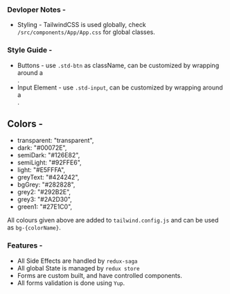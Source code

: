 ### Devloper Notes -

- Styling - TailwindCSS is used globally, check `/src/components/App/App.css` for global classes.

### Style Guide -

- Buttons - use `.std-btn` as className, can be customized by wrapping around a <div>.
- Input Element - use `.std-input`, can be customized by wrapping around a <div>.

## Colors -

- transparent: "transparent",
- dark: "#00072E",
- semiDark: "#126E82",
- semiLight: "#92FFE6",
- light: "#E5FFFA",
- greyText: "#424242",
- bgGrey: "#282828",
- grey2: "#292B2E",
- grey3: "#2A2D30",
- green1: "#27E1C0",

All colours given above are added to `tailwind.config.js` and can be used as `bg-{colorName}`.

### Features -

- All Side Effects are handled by `redux-saga`
- All global State is managed by `redux store`
- Forms are custom built, and have controlled components.
- All forms validation is done using `Yup`.
